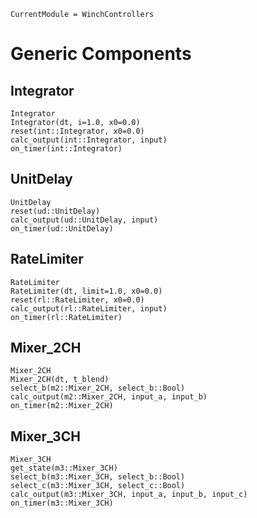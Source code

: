 ```@meta
CurrentModule = WinchControllers
```
# Generic Components

## Integrator
```@docs
Integrator
Integrator(dt, i=1.0, x0=0.0)
reset(int::Integrator, x0=0.0)
calc_output(int::Integrator, input)
on_timer(int::Integrator)
```

## UnitDelay
```@docs
UnitDelay
reset(ud::UnitDelay)
calc_output(ud::UnitDelay, input)
on_timer(ud::UnitDelay)
```

## RateLimiter
```@docs
RateLimiter
RateLimiter(dt, limit=1.0, x0=0.0)
reset(rl::RateLimiter, x0=0.0)
calc_output(rl::RateLimiter, input)
on_timer(rl::RateLimiter)
```

## Mixer_2CH
```@docs
Mixer_2CH
Mixer_2CH(dt, t_blend)
select_b(m2::Mixer_2CH, select_b::Bool)
calc_output(m2::Mixer_2CH, input_a, input_b)
on_timer(m2::Mixer_2CH)
```

## Mixer_3CH
```@docs
Mixer_3CH
get_state(m3::Mixer_3CH)
select_b(m3::Mixer_3CH, select_b::Bool)
select_c(m3::Mixer_3CH, select_c::Bool)
calc_output(m3::Mixer_3CH, input_a, input_b, input_c)
on_timer(m3::Mixer_3CH)
```